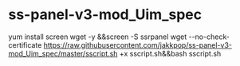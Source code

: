 # ss-panel-v3-mod_Uim_spec
yum install screen wget -y &&screen -S ssrpanel
wget --no-check-certificate https://raw.githubusercontent.com/jakkpop/ss-panel-v3-mod_Uim_spec/master/sscript.sh +x sscript.sh&&bash sscript.sh

